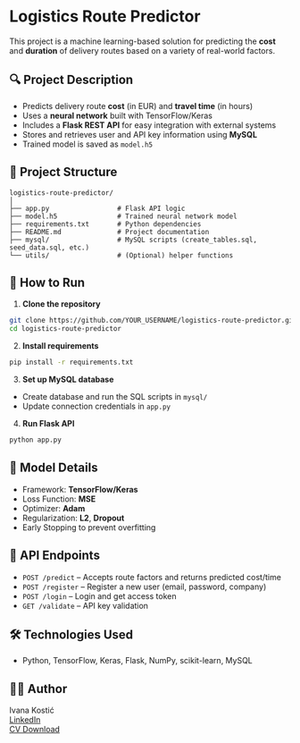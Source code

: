 # Logistics Route Predictor

This project is a machine learning-based solution for predicting the **cost** and **duration** of delivery routes based on a variety of real-world factors.

## 🔍 Project Description

- Predicts delivery route **cost** (in EUR) and **travel time** (in hours)
- Uses a **neural network** built with TensorFlow/Keras
- Includes a **Flask REST API** for easy integration with external systems
- Stores and retrieves user and API key information using **MySQL**
- Trained model is saved as `model.h5`

## 📁 Project Structure

```
logistics-route-predictor/
│
├── app.py                 # Flask API logic
├── model.h5               # Trained neural network model
├── requirements.txt       # Python dependencies
├── README.md              # Project documentation
├── mysql/                 # MySQL scripts (create_tables.sql, seed_data.sql, etc.)
└── utils/                 # (Optional) helper functions
```

## 🚀 How to Run

1. **Clone the repository**  
```bash
git clone https://github.com/YOUR_USERNAME/logistics-route-predictor.git
cd logistics-route-predictor
```

2. **Install requirements**  
```bash
pip install -r requirements.txt
```

3. **Set up MySQL database**  
- Create database and run the SQL scripts in `mysql/`
- Update connection credentials in `app.py`

4. **Run Flask API**  
```bash
python app.py
```

## 🧠 Model Details

- Framework: **TensorFlow/Keras**
- Loss Function: **MSE**
- Optimizer: **Adam**
- Regularization: **L2**, **Dropout**
- Early Stopping to prevent overfitting

## 🔐 API Endpoints

- `POST /predict` – Accepts route factors and returns predicted cost/time
- `POST /register` – Register a new user (email, password, company)
- `POST /login` – Login and get access token
- `GET /validate` – API key validation

## 🛠 Technologies Used

- Python, TensorFlow, Keras, Flask, NumPy, scikit-learn, MySQL

## 👩‍💻 Author

Ivana Kostić  
[LinkedIn](https://www.linkedin.com/in/ivana-kostic-55a34a1b2/)  
[CV Download](https://github.com/sahiata/logistics-route-predictor/blob/main/Ivana_Kostic_CV.docx)
